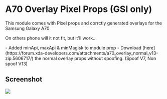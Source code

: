# A70 Overlay Pixel Props (GSI only)
This module comes with Pixel props and corrctly generated overlays for the Samsung Galaxy A70

On others phone will it not fit, but it'll work...

<changelog version="2022-05-22">
  - Added minApi, maxApi & minMagisk to module prop
  - Download [here](https://forum.xda-developers.com/attachments/a70_overlay_normal_v13-zip.5606717/) the normal overlay props without spoofing. (Spoof V7, Non spoof V13)
</changelog>

## Screenshot
![](https://forum.xda-developers.com/attachments/screenshot_20220424-102840_magisk-png.5596747/)
